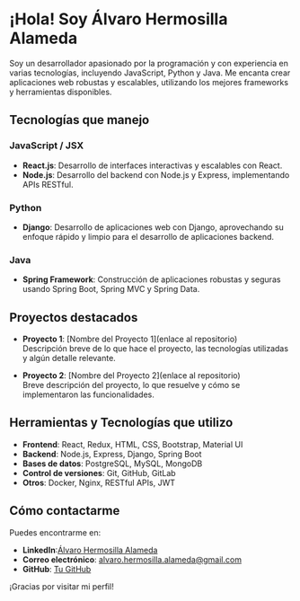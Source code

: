 # ¡Hola! Soy Álvaro Hermosilla Alameda

Soy un desarrollador apasionado por la programación y con experiencia en varias tecnologías, incluyendo JavaScript, Python y Java. Me encanta crear aplicaciones web robustas y escalables, utilizando los mejores frameworks y herramientas disponibles.

## Tecnologías que manejo

### JavaScript / JSX
- **React.js**: Desarrollo de interfaces interactivas y escalables con React.
- **Node.js**: Desarrollo del backend con Node.js y Express, implementando APIs RESTful.

### Python
- **Django**: Desarrollo de aplicaciones web con Django, aprovechando su enfoque rápido y limpio para el desarrollo de aplicaciones backend.

### Java
- **Spring Framework**: Construcción de aplicaciones robustas y seguras usando Spring Boot, Spring MVC y Spring Data.

## Proyectos destacados

- **Proyecto 1**: [Nombre del Proyecto 1](enlace al repositorio)  
  Descripción breve de lo que hace el proyecto, las tecnologías utilizadas y algún detalle relevante.

- **Proyecto 2**: [Nombre del Proyecto 2](enlace al repositorio)  
  Breve descripción del proyecto, lo que resuelve y cómo se implementaron las funcionalidades.

## Herramientas y Tecnologías que utilizo
- **Frontend**: React, Redux, HTML, CSS, Bootstrap, Material UI
- **Backend**: Node.js, Express, Django, Spring Boot
- **Bases de datos**: PostgreSQL, MySQL, MongoDB
- **Control de versiones**: Git, GitHub, GitLab
- **Otros**: Docker, Nginx, RESTful APIs, JWT

## Cómo contactarme

Puedes encontrarme en:

- **LinkedIn**:<a class="badge-base__link LI-simple-link" href="https://es.linkedin.com/in/%C3%A1lvaro-hermosilla-alameda-587526339?trk=profile-badge">Álvaro Hermosilla Alameda</a>
- **Correo electrónico**: alvaro.hermosilla.alameda@gmail.com
- **GitHub**: [Tu GitHub](https://github.com/DevAlvaroHA)

¡Gracias por visitar mi perfil!


